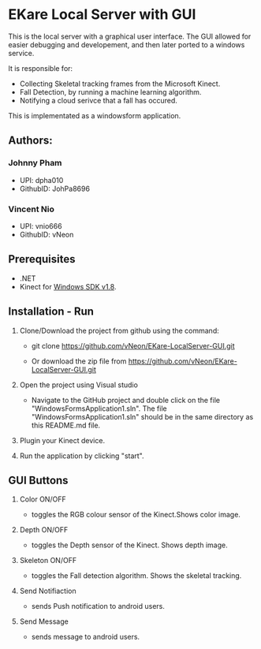# EKare Local Server with GUI

This is the local server with a graphical user interface. The GUI allowed for easier debugging and developement, and then later ported to a windows service. 

It is responsible for:
* Collecting Skeletal tracking frames from the Microsoft Kinect.
* Fall Detection, by running a machine learning algorithm.
* Notifying a cloud serivce that a fall has occured.

This is implementated as a windowsform application.

## Authors: 

### Johnny Pham 
* UPI: dpha010
* GithubID: JohPa8696
### Vincent Nio
* UPI: vnio666
* GithubID: vNeon

## Prerequisites
* .NET
* Kinect for [Windows SDK v1.8](https://www.microsoft.com/en-nz/download/details.aspx?id=40278).

## Installation - Run
1. Clone/Download the project from github using the command:

    * git clone https://github.com/vNeon/EKare-LocalServer-GUI.git
  
    * Or download the zip file from https://github.com/vNeon/EKare-LocalServer-GUI.git
  
3. Open the project using Visual studio
    * Navigate to the GitHub project and double click on the file "WindowsFormsApplication1.sln".
The file "WindowsFormsApplication1.sln" should be in the same directory as this README.md file.

4. Plugin your Kinect device.

5. Run the application by clicking "start".

## GUI Buttons

1. Color ON/OFF 
    * toggles the RGB colour sensor of the Kinect.Shows color image.
    
2. Depth ON/OFF 
    * toggles the Depth sensor of the Kinect. Shows depth image.
    
3. Skeleton ON/OFF
    * toggles the Fall detection algorithm. Shows the skeletal tracking.
    
4. Send Notifiaction 
    * sends Push notification to android users.
    
5. Send Message 
    * sends message to android users.
